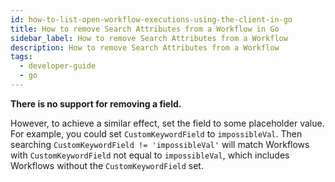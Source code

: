 ```yaml
---
id: how-to-list-open-workflow-executions-using-the-client-in-go
title: How to remove Search Attributes from a Workflow in Go
sidebar_label: How to remove Search Attributes from a Workflow
description: How to remove Search Attributes from a Workflow
tags:
  - developer-guide
  - go
---
```


**There is no support for removing a field.**

However, to achieve a similar effect, set the field to some placeholder value.
For example, you could set `CustomKeywordField` to `impossibleVal`.
Then searching `CustomKeywordField != 'impossibleVal'` will match Workflows with `CustomKeywordField` not equal to `impossibleVal`, which includes Workflows without the `CustomKeywordField` set.
